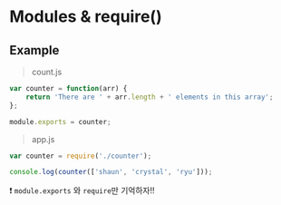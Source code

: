 # Modules & require()

## Example

> count.js

```javascript
var counter = function(arr) {
    return 'There are ' + arr.length + ' elements in this array';
};

module.exports = counter;
```

> app.js

```javascript
var counter = require('./counter');

console.log(counter(['shaun', 'crystal', 'ryu']));
```

:exclamation: `module.exports` 와 `require`만 기억하자!!
